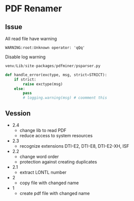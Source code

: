 # PDF Renamer

## Issue
All read file have warning
```commandline
WARNING:root:Unknown operator: 'qQq'
```
Disable log warning
```python
venv/Lib/site-packages/pdfminer/psparser.py

def handle_error(exctype, msg, strict=STRICT):
    if strict:
        raise exctype(msg)
    else:
        pass
        # logging.warning(msg) # coomment this
```



## Vession
- 2.4
  - change lib to read PDF
  - reduce access to system resources
- 2.3
  - recognize extensions DTI-E2, DTI-E8, DTI-E2-XH, ISF
- 2.2 
  - change word order
  - protection against creating duplicates
- 2.1 
  - extract LONTL number
- 2 
  - copy file with changed name
- 1 
  - create pdf file with changed name  